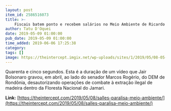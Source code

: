 ```yaml
---
layout: post
item_id: 2586516073
title: >-
    Fiscais batem ponto e recebem salários no Meio Ambiente de Ricardo Salles – só não podem trabalhar
author: Tatu D'Oquei
date: 2019-05-09 01:00:00
pub_date: 2019-05-09 01:00:00
time_added: 2019-06-06 17:25:38
category: 
tags: []
image: https://theintercept.imgix.net/wp-uploads/sites/1/2019/05/08-05-19-salles-1557351110.jpg?auto=compress%2Cformat&q=90&fit=crop&w=1200&h=800
---
```


Quarenta e cinco segundos. Esta é a duração de um vídeo que Jair Bolsonaro gravou, em abril, ao lado do senador Marcos Rogério, do DEM de Rondônia, desautorizando operações de combate à extração ilegal de madeira dentro da Floresta Nacional do Jamari.

**Link:** [https://theintercept.com/2019/05/08/salles-paralisa-meio-ambiente/](https://theintercept.com/2019/05/08/salles-paralisa-meio-ambiente/)

